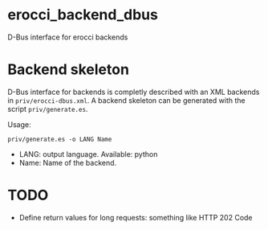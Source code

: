 erocci_backend_dbus
===================

D-Bus interface for erocci backends

# Backend skeleton

D-Bus interface for backends is completly described with an XML
backends in `priv/erocci-dbus.xml`. A backend skeleton can be
generated with the script `priv/generate.es`.

Usage:
```
priv/generate.es -o LANG Name
```

* LANG: output language. Available: python
* Name: Name of the backend.

# TODO

* Define return values for long requests: something like HTTP 202 Code
